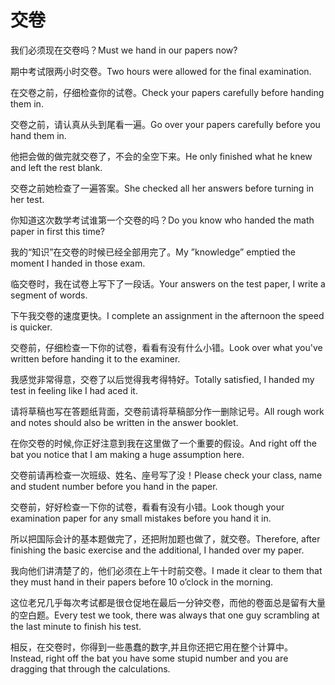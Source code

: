# 交卷

<p><span class="chinese">我们必须现在交卷吗？</span><span class="english">Must we hand in our papers now?</span></p>

<p><span class="chinese">期中考试限两小时交卷。</span><span class="english">Two hours were allowed for the final examination.</span></p>

<p><span class="chinese">在交卷之前，仔细检查你的试卷。</span><span class="english">Check your papers carefully before handing them in.</span></p>

<p><span class="chinese">交卷之前，请认真从头到尾看一遍。</span><span class="english">Go over your papers carefully before you hand them in.</span></p>

<p><span class="chinese">他把会做的做完就交卷了，不会的全空下来。</span><span class="english">He only finished what he knew and left the rest blank.</span></p>

<p><span class="chinese">交卷之前她检查了一遍答案。</span><span class="english">She checked all her answers before turning in her test.</span></p>

<p><span class="chinese">你知道这次数学考试谁第一个交卷的吗？</span><span class="english">Do you know who handed the math paper in first this time?</span></p>

<p><span class="chinese">我的“知识”在交卷的时候已经全部用完了。</span><span class="english">My ”knowledge” emptied the moment I handed in those exam.</span></p>

<p><span class="chinese">临交卷时，我在试卷上写下了一段话。</span><span class="english">Your answers on the test paper, I write a segment of words.</span></p>

<p><span class="chinese">下午我交卷的速度更快。</span><span class="english">I complete an assignment in the afternoon the speed is quicker.</span></p>

<p><span class="chinese">交卷前，仔细检查一下你的试卷，看看有没有什么小错。</span><span class="english">Look over what you've written before handing it to the examiner.</span></p>

<p><span class="chinese">我感觉非常得意，交卷了以后觉得我考得特好。</span><span class="english">Totally satisfied, I handed my test in feeling like I had aced it.</span></p>

<p><span class="chinese">请将草稿也写在答题纸背面，交卷前请将草稿部分作一删除记号。</span><span class="english">All rough work and notes should also be written in the answer booklet.</span></p>

<p><span class="chinese">在你交卷的时候,你正好注意到我在这里做了一个重要的假设。</span><span class="english">And right off the bat you notice that I am making a huge assumption here.</span></p>

<p><span class="chinese">交卷前请再检查一次班级、姓名、座号写了没！</span><span class="english">Please check your class, name and student number before you hand in the paper.</span></p>

<p><span class="chinese">交卷前，好好检查一下你的试卷，看看有没有小错。</span><span class="english">Look though your examination paper for any small mistakes before you hand it in.</span></p>

<p><span class="chinese">所以把国际会计的基本题做完了，还把附加题也做了，就交卷。</span><span class="english">Therefore, after finishing the basic exercise and the additional, I handed over my paper.</span></p>

<p><span class="chinese">我向他们讲清楚了的，他们必须在上午十时前交卷。</span><span class="english">I made it clear to them that they must hand in their papers before 10 o’clock in the morning.</span></p>

<p><span class="chinese">这位老兄几乎每次考试都是很仓促地在最后一分钟交卷，而他的卷面总是留有大量的空白题。</span><span class="english">Every test we took, there was always that one guy scrambling at the last minute to finish his test.</span></p>

<p><span class="chinese">相反，在交卷时，你得到一些愚蠢的数字,并且你还把它用在整个计算中。</span><span class="english">Instead, right off the bat you have some stupid number and you are dragging that through the calculations.</span></p>

